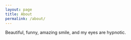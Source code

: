 ```yaml
---
layout: page
title: About
permalink: /about/
---
```


Beautiful, funny, amazing smile, and my eyes are hypnotic.

